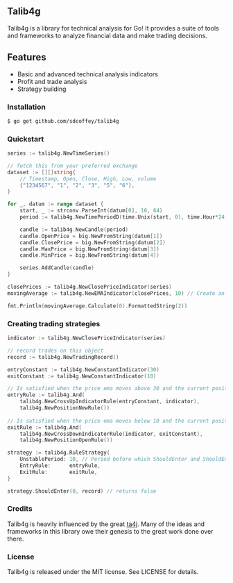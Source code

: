 ## Talib4g

Talib4g is a library for technical analysis for Go! It provides a suite of tools and frameworks to analyze financial data and make trading decisions. 

## Features 
* Basic and advanced technical analysis indicators
* Profit and trade analysis
* Strategy building

### Installation
```sh
$ go get github.com/sdcoffey/talib4g
```

### Quickstart
```go
series := talib4g.NewTimeSeries()

// fetch this from your preferred exchange
dataset := [][]string{
	// Timestamp, Open, Close, High, Low, volume
	{"1234567", "1", "2", "3", "5", "6"},
}

for _, datum := range dataset {
	start, _ := strconv.ParseInt(datum[0], 10, 64)
	period := talib4g.NewTimePeriodD(time.Unix(start, 0), time.Hour*24)

	candle := talib4g.NewCandle(period)
	candle.OpenPrice = big.NewFromString(datum[1])
	candle.ClosePrice = big.NewFromString(datum[2])
	candle.MaxPrice = big.NewFromString(datum[3])
	candle.MinPrice = big.NewFromString(datum[4])

	series.AddCandle(candle)
}

closePrices := talib4g.NewClosePriceIndicator(series)
movingAverage := talib4g.NewEMAIndicator(closePrices, 10) // Create an exponential moving average with a window of 10

fmt.Println(movingAverage.Calculate(0).FormattedString(2))
```

### Creating trading strategies
```go
indicator := talib4g.NewClosePriceIndicator(series)

// record trades on this object
record := talib4g.NewTradingRecord()

entryConstant := talib4g.NewConstantIndicator(30)
exitConstant := talib4g.NewConstantIndicator(10)

// Is satisfied when the price ema moves above 30 and the current position is new
entryRule := talib4g.And(
	talib4g.NewCrossUpIndicatorRule(entryConstant, indicator),
	talib4g.NewPositionNewRule())
	
// Is satisfied when the price ema moves below 10 and the current position is open
exitRule := talib4g.And(
	talib4g.NewCrossDownIndicatorRule(indicator, exitConstant),
	talib4g.NewPositionOpenRule()) 

strategy := talib4g.RuleStrategy{
	UnstablePeriod: 10, // Period before which ShouldEnter and ShouldExit will always return false
	EntryRule:      entryRule,
	ExitRule:       exitRule,
}

strategy.ShouldEnter(0, record) // returns false
```

### Credits
Talib4g is heavily influenced by the great [ta4j](https://github.com/ta4j/ta4j). Many of the ideas and frameworks in this library owe their genesis to the great work done over there.

### License

Talib4g is released under the MIT license. See LICENSE for details.
